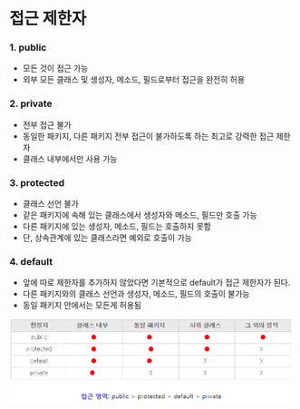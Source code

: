 # 접근 제한자

### 1. public
- 모든 것이 접근 가능
- 외부 모든 클래스 및 생성자, 메소드, 필드로부터 접근을 완전히 허용

### 2. private
- 전부 접근 불가
- 동일한 패키지, 다른 패키지 전부 접근이 불가하도록 하는 최고로 강력한 접근 제한자
- 클래스 내부에서만 사용 가능

### 3. protected
- 클래스 선언 불가
- 같은 패키지에 속해 있는 클래스에서 생성자와 메소드, 필드만 호출 가능
- 다른 패키지에 있는 생성자, 메소드, 필드는 호출하지 못함
- 단, 상속관계에 있는 클래스라면 예외로 호출이 가능 

### 4. default
- 앞에 따로 제한자를 추가하지 않았다면 기본적으로 default가 접근 제한자가 된다.
- 다른 패키지와의 클래스 선언과 생성자, 메소드, 필드의 호출이 불가능
- 동일 패키지 안에서는 모든게 허용됨

<img src="./resources/접근제한자(Access Modifier).png" width="500px">
